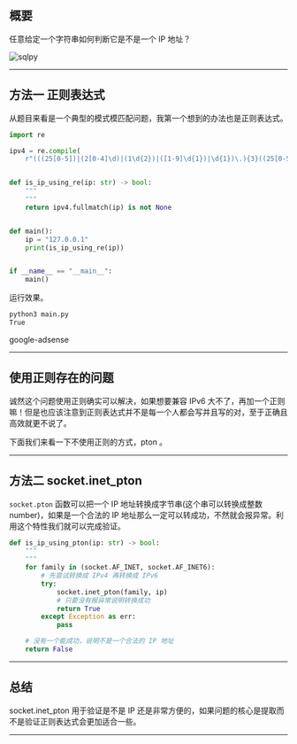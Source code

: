 ## 概要
任意给定一个字符串如何判断它是不是一个 IP 地址？

![sqlpy](static/2020-26/sqlpy-pton.jpg)

---

## 方法一 正则表达式
从题目来看是一个典型的模式模匹配问题，我第一个想到的办法也是正则表达式。
```python
import re

ipv4 = re.compile(
    r"(((25[0-5])|(2[0-4]\d)|(1\d{2})|([1-9]\d{1})|\d{1})\.){3}((25[0-5])|(2[0-4]\d)|(1\d{2})|([1-9]\d{0,1})|\d{1})", re.MULTILINE)


def is_ip_using_re(ip: str) -> bool:
    """
    """
    return ipv4.fullmatch(ip) is not None


def main():
    ip = "127.0.0.1"
    print(is_ip_using_re(ip))


if __name__ == "__main__":
    main()

```

运行效果。

```bash
python3 main.py 
True
```

google-adsense

---

## 使用正则存在的问题
诚然这个问题使用正则确实可以解决，如果想要兼容 IPv6 大不了，再加一个正则嘛！但是也应该注意到正则表达式并不是每一个人都会写并且写的对，至于正确且高效就更不说了。

下面我们来看一下不使用正则的方式，pton 。


---


## 方法二 socket.inet_pton
`socket.pton` 函数可以把一个 IP 地址转换成字节串(这个串可以转换成整数number)，如果是一个合法的 IP 地址那么一定可以转成功，不然就会报异常。利用这个特性我们就可以完成验证。
```python
def is_ip_using_pton(ip: str) -> bool:
    """
    """
    for family in (socket.AF_INET, socket.AF_INET6):
        # 先尝试转换成 IPv4 再转换成 IPv6
        try:
            socket.inet_pton(family, ip)
            # 只要没有报异常说明转换成功
            return True
        except Exception as err:
            pass

    # 没有一个能成功，说明不是一个合法的 IP 地址
    return False

```

---

## 总结
socket.inet_pton 用于验证是不是 IP 还是非常方便的，如果问题的核心是提取而不是验证正则表达式会更加适合一些。

---